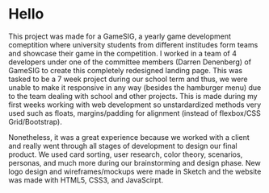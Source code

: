 <h1>Hello</h1>
<p> This project was made for a GameSIG, a yearly game development comeptition where university students from different institudes form
teams and showcase their game in the competition. I worked in a team of 4 developers under one of the committee members (Darren Denenberg)
of GameSIG to create this completely redesigned landing page. This was tasked to be a 7 week project during our school term and thus, we
were unable to make it responsive in any way (besides the hamburger menu) due to the team dealing with school and other projects.
This is made during my first weeks working with web development so unstardardized methods very used such as floats, margins/padding 
for alignment (instead of flexbox/CSS Grid/Bootstrap).

Nonetheless, it was a great experience because we worked with a client and really went through all stages of development to design our final
product. We used card sorting, user research, color theory, scenarios, personas, and much more during our brainstorming and design phase.
New logo design and wireframes/mockups were made in Sketch and the website was made with HTML5, CSS3, and JavaScirpt.
